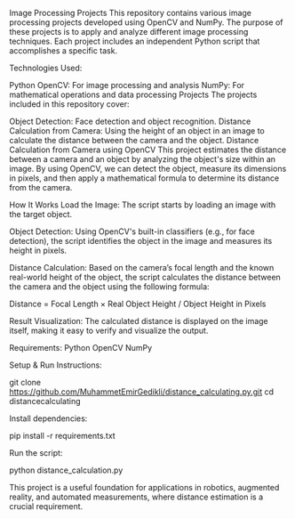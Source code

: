 Image Processing Projects
This repository contains various image processing projects developed using OpenCV and NumPy. The purpose of these projects is to apply and analyze different image processing techniques. Each project includes an independent Python script that accomplishes a specific task.

Technologies Used:

Python
OpenCV: For image processing and analysis
NumPy: For mathematical operations and data processing
Projects
The projects included in this repository cover:

Object Detection: Face detection and object recognition.
Distance Calculation from Camera: Using the height of an object in an image to calculate the distance between the camera and the object.
Distance Calculation from Camera using OpenCV
This project estimates the distance between a camera and an object by analyzing the object's size within an image. By using OpenCV, we can detect the object, measure its dimensions in pixels, and then apply a mathematical formula to determine its distance from the camera.

How It Works
Load the Image: The script starts by loading an image with the target object.

Object Detection: Using OpenCV's built-in classifiers (e.g., for face detection), the script identifies the object in the image and measures its height in pixels.

Distance Calculation: Based on the camera’s focal length and the known real-world height of the object, the script calculates the distance between the camera and the object using the following formula:

Distance = Focal Length × Real Object Height / Object Height in Pixels​
 
Result Visualization: The calculated distance is displayed on the image itself, making it easy to verify and visualize the output.

Requirements:
Python
OpenCV
NumPy


Setup & Run Instructions:

git clone https://github.com/MuhammetEmirGedikli/distance_calculating.py.git
cd distancecalculating

Install dependencies:

pip install -r requirements.txt


Run the script:

python distance_calculation.py

This project is a useful foundation for applications in robotics, augmented reality, and automated measurements, where distance estimation is a crucial requirement.

